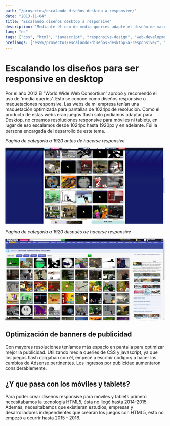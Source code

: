 ```yaml
---
path: "/proyectos/escalando-diseños-desktop-a-responsive/"
date: "2013-11-04"
title: "Escalando diseños desktop a responsive"
description: "Mediante el uso de media queries adapté el diseño de macrojuegos.com a todas las resoluciones de escritorio."
lang: "es"
tags: ["css", "html", "javascript", "responsive-design", "web-development", "private-project", "company:panaworld"]
hreflangs: ["es%%/proyectos/escalando-diseños-desktop-a-responsive/", "en%%/en/projects/scaling-layouts-to-desktop-responsive/"]
---
```

# Escalando los diseños para ser responsive en desktop

Por el año 2012 El 'World Wide Web Consortium' aprobó y recomendó el uso de 'media queries'. Esto se conoce como diseños responsive o maquetaciones responsive. Las webs de mi empresa tenían una maquetación optimizada para pantallas de 1024px de resolución. Como el producto de estas webs eran juegos flash solo podíamos adaptar para Desktop, no creamos resoluciones responsive para móviles ni tablets, en lugar de eso escalamos desde 1024px hasta 1920px y en adelante. Fui la persona encargada del desarrollo de este tema.

*Página de categoría a 1920 antes de hacerse responsive*

![Página de categoría sin responsive](category-page-before-responsive.jpg)

*Página de categoría a 1920 después de hacerse responsive*

![Página de categoría responsive](category-page-after-responsive.jpg)

## Optimización de banners de publicidad

Con mayores resoluciones teníamos más espacio en pantalla para optimizar mejor la publicidad. Utilizando media queries de CSS y javascript, ya que los juegos flash cargaban con él, empecé a escribir código y a hacer los cambios de Adsense pertinentes. Los ingresos por publicidad aumentaron considerablemente.

## ¿Y que pasa con los móviles y tablets?

Para poder crear diseños responsive para móviles y tablets primero necesitabamos la tecnología HTML5, ésta no llegó hasta 2014-2015. Además, necesitabamos que existieran estudios, empresas y desarrolladores independientes que crearan los juegos con HTML5, esto no empezó a ocurrir hasta 2015 - 2016.